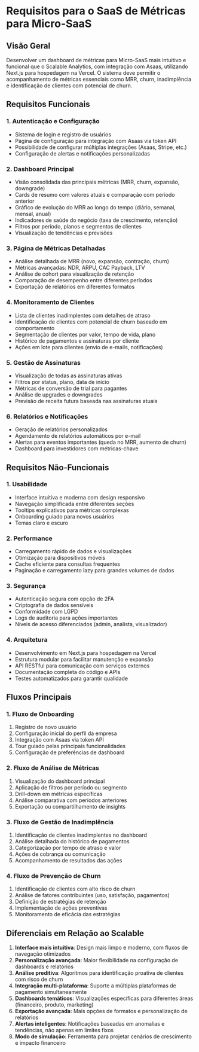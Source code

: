 # Requisitos para o SaaS de Métricas para Micro-SaaS

## Visão Geral
Desenvolver um dashboard de métricas para Micro-SaaS mais intuitivo e funcional que o Scalable Analytics, com integração com Asaas, utilizando Next.js para hospedagem na Vercel. O sistema deve permitir o acompanhamento de métricas essenciais como MRR, churn, inadimplência e identificação de clientes com potencial de churn.

## Requisitos Funcionais

### 1. Autenticação e Configuração
- Sistema de login e registro de usuários
- Página de configuração para integração com Asaas via token API
- Possibilidade de configurar múltiplas integrações (Asaas, Stripe, etc.)
- Configuração de alertas e notificações personalizadas

### 2. Dashboard Principal
- Visão consolidada das principais métricas (MRR, churn, expansão, downgrade)
- Cards de resumo com valores atuais e comparação com período anterior
- Gráfico de evolução do MRR ao longo do tempo (diário, semanal, mensal, anual)
- Indicadores de saúde do negócio (taxa de crescimento, retenção)
- Filtros por período, planos e segmentos de clientes
- Visualização de tendências e previsões

### 3. Página de Métricas Detalhadas
- Análise detalhada de MRR (novo, expansão, contração, churn)
- Métricas avançadas: NDR, ARPU, CAC Payback, LTV
- Análise de cohort para visualização de retenção
- Comparação de desempenho entre diferentes períodos
- Exportação de relatórios em diferentes formatos

### 4. Monitoramento de Clientes
- Lista de clientes inadimplentes com detalhes de atraso
- Identificação de clientes com potencial de churn baseado em comportamento
- Segmentação de clientes por valor, tempo de vida, plano
- Histórico de pagamentos e assinaturas por cliente
- Ações em lote para clientes (envio de e-mails, notificações)

### 5. Gestão de Assinaturas
- Visualização de todas as assinaturas ativas
- Filtros por status, plano, data de início
- Métricas de conversão de trial para pagantes
- Análise de upgrades e downgrades
- Previsão de receita futura baseada nas assinaturas atuais

### 6. Relatórios e Notificações
- Geração de relatórios personalizados
- Agendamento de relatórios automáticos por e-mail
- Alertas para eventos importantes (queda no MRR, aumento de churn)
- Dashboard para investidores com métricas-chave

## Requisitos Não-Funcionais

### 1. Usabilidade
- Interface intuitiva e moderna com design responsivo
- Navegação simplificada entre diferentes seções
- Tooltips explicativos para métricas complexas
- Onboarding guiado para novos usuários
- Temas claro e escuro

### 2. Performance
- Carregamento rápido de dados e visualizações
- Otimização para dispositivos móveis
- Cache eficiente para consultas frequentes
- Paginação e carregamento lazy para grandes volumes de dados

### 3. Segurança
- Autenticação segura com opção de 2FA
- Criptografia de dados sensíveis
- Conformidade com LGPD
- Logs de auditoria para ações importantes
- Níveis de acesso diferenciados (admin, analista, visualizador)

### 4. Arquitetura
- Desenvolvimento em Next.js para hospedagem na Vercel
- Estrutura modular para facilitar manutenção e expansão
- API RESTful para comunicação com serviços externos
- Documentação completa do código e APIs
- Testes automatizados para garantir qualidade

## Fluxos Principais

### 1. Fluxo de Onboarding
1. Registro de novo usuário
2. Configuração inicial do perfil da empresa
3. Integração com Asaas via token API
4. Tour guiado pelas principais funcionalidades
5. Configuração de preferências de dashboard

### 2. Fluxo de Análise de Métricas
1. Visualização do dashboard principal
2. Aplicação de filtros por período ou segmento
3. Drill-down em métricas específicas
4. Análise comparativa com períodos anteriores
5. Exportação ou compartilhamento de insights

### 3. Fluxo de Gestão de Inadimplência
1. Identificação de clientes inadimplentes no dashboard
2. Análise detalhada do histórico de pagamentos
3. Categorização por tempo de atraso e valor
4. Ações de cobrança ou comunicação
5. Acompanhamento de resultados das ações

### 4. Fluxo de Prevenção de Churn
1. Identificação de clientes com alto risco de churn
2. Análise de fatores contribuintes (uso, satisfação, pagamentos)
3. Definição de estratégias de retenção
4. Implementação de ações preventivas
5. Monitoramento de eficácia das estratégias

## Diferenciais em Relação ao Scalable

1. **Interface mais intuitiva**: Design mais limpo e moderno, com fluxos de navegação otimizados
2. **Personalização avançada**: Maior flexibilidade na configuração de dashboards e relatórios
3. **Análise preditiva**: Algoritmos para identificação proativa de clientes com risco de churn
4. **Integração multi-plataforma**: Suporte a múltiplas plataformas de pagamento simultaneamente
5. **Dashboards temáticos**: Visualizações específicas para diferentes áreas (financeiro, produto, marketing)
6. **Exportação avançada**: Mais opções de formatos e personalização de relatórios
7. **Alertas inteligentes**: Notificações baseadas em anomalias e tendências, não apenas em limites fixos
8. **Modo de simulação**: Ferramenta para projetar cenários de crescimento e impacto financeiro
